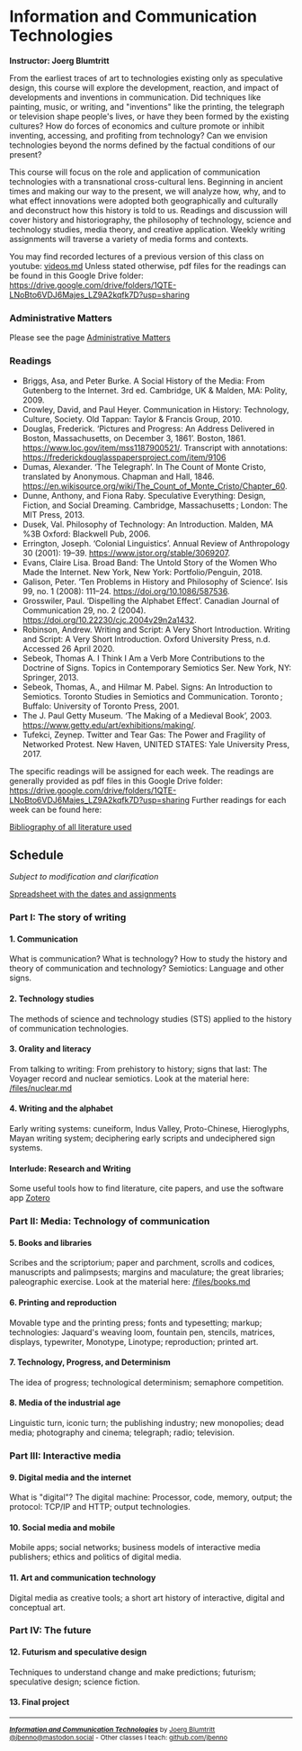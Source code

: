 # Information and Communication Technologies
**Instructor: Joerg Blumtritt**  

From the earliest traces of art to technologies existing only as speculative design, this course will explore the development, reaction, and impact of developments and inventions in communication. Did techniques like painting, music, or writing, and "inventions" like the printing, the telegraph or television shape people's lives, or have they been formed by the existing cultures? How do forces of economics and culture promote or inhibit inventing, accessing, and profiting from technology? Can we envision technologies beyond the norms defined by the factual conditions of our present?

This course will focus on the role and application of communication technologies with a transnational cross-cultural lens. Beginning in ancient times and making our way to the present, we will analyze how, why, and to what effect innovations were adopted both geographically and culturally and deconstruct how this history is told to us. Readings and discussion will cover history and historiography, the philosophy of technology, science and technology studies, media theory, and creative application. Weekly writing assignments will traverse a variety of media forms and contexts.

You may find recorded lectures of a previous version of this class on youtube: [videos.md](/files/videos.md)
Unless stated otherwise, pdf files for the readings can be found in this Google Drive folder:
 https://drive.google.com/drive/folders/1QTE-LNoBto6VDJ6Majes_LZ9A2kqfk7D?usp=sharing

### Administrative Matters
Please see the page [Administrative Matters](/files/Administrative.md)

### Readings
- Briggs, Asa, and Peter Burke. A Social History of the Media: From Gutenberg to the Internet. 3rd ed. Cambridge, UK & Malden, MA: Polity, 2009.
- Crowley, David, and Paul Heyer. Communication in History: Technology, Culture, Society. Old Tappan: Taylor & Francis Group, 2010.
- Douglas, Frederick. ‘Pictures and Progress: An Address Delivered in Boston, Massachusetts, on December 3, 1861’. Boston, 1861. https://www.loc.gov/item/mss1187900521/. Transcript with annotations: https://frederickdouglasspapersproject.com/item/9106
- Dumas, Alexander. ‘The Telegraph’. In The Count of Monte Cristo, translated by Anonymous. Chapman and Hall, 1846. https://en.wikisource.org/wiki/The_Count_of_Monte_Cristo/Chapter_60.
- Dunne, Anthony, and Fiona Raby. Speculative Everything: Design, Fiction, and Social Dreaming. Cambridge, Massachusetts ; London: The MIT Press, 2013.
- Dusek, Val. Philosophy of Technology: An Introduction. Malden, MA %3B Oxford: Blackwell Pub, 2006.
- Errington, Joseph. ‘Colonial Linguistics’. Annual Review of Anthropology 30 (2001): 19–39. https://www.jstor.org/stable/3069207.
- Evans, Claire Lisa. Broad Band: The Untold Story of the Women Who Made the Internet. New York, New York: Portfolio/Penguin, 2018.
- Galison, Peter. ‘Ten Problems in History and Philosophy of Science’. Isis 99, no. 1 (2008): 111–24. https://doi.org/10.1086/587536.
- Grosswiler, Paul. ‘Dispelling the Alphabet Effect’. Canadian Journal of Communication 29, no. 2 (2004). https://doi.org/10.22230/cjc.2004v29n2a1432.
- Robinson, Andrew. Writing and Script: A Very Short Introduction. Writing and Script: A Very Short Introduction. Oxford University Press, n.d. Accessed 26 April 2020.
- Sebeok, Thomas A. I Think I Am a Verb More Contributions to the Doctrine of Signs. Topics in Contemporary Semiotics Ser. New York, NY: Springer, 2013.
- Sebeok, Thomas, A., and Hilmar M. Pabel. Signs: An Introduction to Semiotics. Toronto Studies in Semiotics and Communication. Toronto ; Buffalo: University of Toronto Press, 2001.
- The J. Paul Getty Museum. ‘The Making of a Medieval Book’, 2003. https://www.getty.edu/art/exhibitions/making/.
- Tufekci, Zeynep. Twitter and Tear Gas: The Power and Fragility of Networked Protest. New Haven, UNITED STATES: Yale University Press, 2017.

The specific readings will be assigned for each week. The readings are generally provided as pdf files in this Google Drive folder: https://drive.google.com/drive/folders/1QTE-LNoBto6VDJ6Majes_LZ9A2kqfk7D?usp=sharing Further readings for each week can be found here:

[Bibliography of all literature used](/files/Bibliography.md)

## Schedule
*Subject to modification and clarification*

[Spreadsheet with the dates and assignments](https://docs.google.com/spreadsheets/d/1BB6HHULpT9KCe9JpZZn-oI-JxHNpXhhsdp6A8cw8cMM/edit?usp=sharing) 

### Part I: The story of writing
#### 1. Communication
What is communication? What is technology? How to study the history and theory of communication and technology? Semiotics: Language and other signs.
#### 2. Technology studies
The methods of science and technology studies (STS) applied to the history of communication technologies.
#### 3. Orality and literacy
From talking to writing: From prehistory to history; signs that last: The Voyager record and nuclear semiotics. Look at the material here:  [/files/nuclear.md](/files/nuclear.md)
#### 4. Writing and the alphabet
Early writing systems: cuneiform, Indus Valley, Proto-Chinese, Hieroglyphs, Mayan writing system; deciphering early scripts and undeciphered sign systems.
#### Interlude: Research and Writing
Some useful tools how to find literature, cite papers, and use the software app [Zotero](https://www.zotero.org)
### Part II: Media: Technology of communication
#### 5. Books and libraries
Scribes and the scriptorium; paper and parchment, scrolls and codices, manuscripts and palimpsests; margins and maculature; the great libraries; paleographic exercise. Look at the material here:  [/files/books.md](/files/books.md)
#### 6. Printing and reproduction
Movable type and the printing press; fonts and typesetting; markup; technologies: Jaquard's weaving loom, fountain pen, stencils, matrices, displays, typewriter, Monotype, Linotype; reproduction; printed art.
#### 7. Technology, Progress, and Determinism
The idea of progress; technological determinism; semaphore competition.
#### 8. Media of the industrial age
Linguistic turn, iconic turn; the publishing industry; new monopolies; dead media; photography and cinema; telegraph; radio; television.

### Part III: Interactive media
#### 9. Digital media and the internet
What is "digital"? The digital machine: Processor, code, memory, output; the protocol: TCP/IP and HTTP; output technologies.
#### 10. Social media and mobile
Mobile apps; social networks; business models of interactive media publishers; ethics and politics of digital media.
#### 11. Art and communication technology
Digital media as creative tools; a short art history of interactive, digital and conceptual art.
### Part IV: The future
#### 12. Futurism and speculative design
Techniques to understand change and make predictions; futurism; speculative design; science fiction.
#### 13. Final project


***
<sup>***[Information and Communication Technologies](/README.md)*** by [Joerg Blumtritt](https://jbenno.net) [@jbenno@mastodon.social](https://mastodon.social/@jbenno) - Other classes I teach: [github.com/jbenno](https://github.com/jbenno/teaching)</sup>

